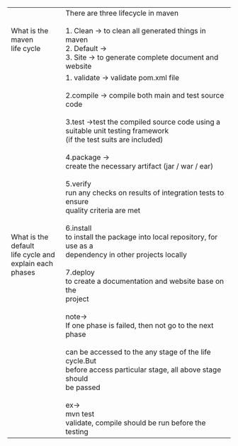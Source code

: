 
|                                                               |                                                                                                                                                                                                                                                                                                                                                                                                                                                                                                                                                                                                                                                                                                                                                                                                                                                                                                                |
| ------------------------------------------------------------- | -------------------------------------------------------------------------------------------------------------------------------------------------------------------------------------------------------------------------------------------------------------------------------------------------------------------------------------------------------------------------------------------------------------------------------------------------------------------------------------------------------------------------------------------------------------------------------------------------------------------------------------------------------------------------------------------------------------------------------------------------------------------------------------------------------------------------------------------------------------------------------------------------------------- |
| What is the maven <br>life cycle                              | There are three lifecycle in maven <br><br>1. Clean -> to clean all generated things in maven<br>2. Default -><br>3. Site -> to generate complete document and website                                                                                                                                                                                                                                                                                                                                                                                                                                                                                                                                                                                                                                                                                                                                         |
| What is the default<br>life cycle and <br>explain each phases | 1. validate -> validate pom.xml file<br><br>2.compile -> compile both main and test source code<br><br>3.test ->test the compiled source code using a suitable unit testing framework<br>(if the test suits are included)<br><br>4.package -><br>create the necessary artifact (jar / war / ear)<br><br>5.verify<br>run any checks on results of integration tests to ensure <br>quality criteria are met<br><br>6.install<br>to install the package into local repository, for use as a <br>dependency in other projects locally<br><br>7.deploy<br>to create a documentation and website base on the <br>project<br><br>note-><br>If one phase is failed, then not go to the next phase<br><br>can be accessed to the any stage of the life cycle.But <br>before access particular stage, all above stage should <br>be passed<br><br>ex-><br>mvn test<br>validate, compile should be run before the testing |

